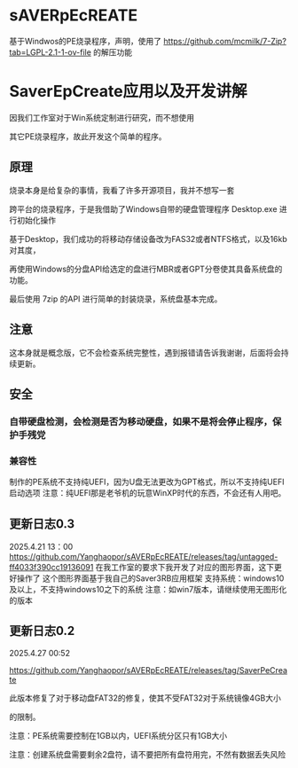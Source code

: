 # sAVERpEcREATE
基于Windwos的PE烧录程序，声明，使用了 https://github.com/mcmilk/7-Zip?tab=LGPL-2.1-1-ov-file 的解压功能

# SaverEpCreate应用以及开发讲解
因我们工作室对于Win系统定制进行研究，而不想使用

其它PE烧录程序，故此开发这个简单的程序。

## 原理
烧录本身是给复杂的事情，我看了许多开源项目，我并不想写一套

跨平台的烧录程序，于是我借助了Windows自带的硬盘管理程序 Desktop.exe 进行初始化操作

基于Desktop，我们成功的将移动存储设备改为FAS32或者NTFS格式，以及16kb对其度，

再使用Windows的分盘API给选定的盘进行MBR或者GPT分卷使其具备系统盘的功能。

最后使用 7zip 的API 进行简单的封装烧录，系统盘基本完成。

## 注意
这本身就是概念版，它不会检查系统完整性，遇到报错请告诉我谢谢，后面将会持续更新。

## 安全

### 自带硬盘检测，会检测是否为移动硬盘，如果不是将会停止程序，保护手残党 

### 兼容性
制作的PE系统不支持纯UEFI，因为U盘无法更改为GPT格式，所以不支持纯UEFI启动选项
注意：纯UEFI那是老爷机的玩意WinXP时代的东西，不会还有人用吧。

## 更新日志0.3
2025.4.21 13：00
https://github.com/Yanghaopor/sAVERpEcREATE/releases/tag/untagged-ff4033f390cc19136091
在我工作室的要求下我开发了对应的图形界面，这下更好操作了
这个图形界面基于我自己的Saver3RB应用框架
支持系统：windows10及以上，不支持windows10之下的系统
注意：如win7版本，请继续使用无图形化的版本

## 更新日志0.2
2025.4.27 00:52

https://github.com/Yanghaopor/sAVERpEcREATE/releases/tag/SaverPeCreate

此版本修复了对于移动盘FAT32的修复，使其不受FAT32对于系统镜像4GB大小

的限制。

注意：PE系统需要控制在1GB以内，UEFI系统分区只有1GB大小

注意：创建系统盘需要剩余2盘符，请不要把所有盘符用完，不然有数据丢失风险
